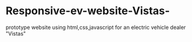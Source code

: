 # Responsive-ev-website-Vistas-
prototype website using html,css,javascript for an electric vehicle dealer "Vistas"

